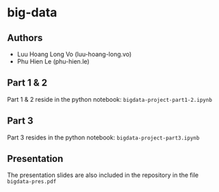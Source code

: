 # big-data
## Authors
* Luu Hoang Long Vo (luu-hoang-long.vo)
* Phu Hien Le (phu-hien.le)
## Part 1 & 2
Part 1 & 2 reside in the python notebook: `bigdata-project-part1-2.ipynb`
## Part 3
Part 3 resides in the python notebook: `bigdata-project-part3.ipynb`
## Presentation
The presentation slides are also included in the repository in the file `bigdata-pres.pdf`


